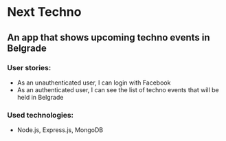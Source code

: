 Next Techno
===

An app that shows upcoming techno events in Belgrade
---

### User stories:
* As an unauthenticated user, I can login with Facebook
* As an authenticated user, I can see the list of techno events that will be held in Belgrade

### Used technologies:
* Node.js, Express.js, MongoDB
